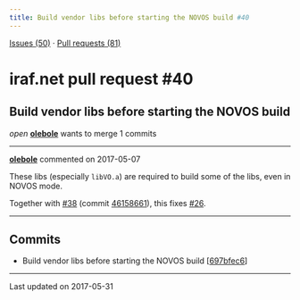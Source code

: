 ```yaml
---
title: Build vendor libs before starting the NOVOS build #40
---
```


[Issues (50)](https://iraf-community.github.io/iraf-v216/issues) · [Pull requests (81)](https://iraf-community.github.io/iraf-v216/issues/pulls)

# iraf.net pull request #40
## Build vendor libs before starting the NOVOS build
*open* **[olebole](https://github.com/olebole)** wants to merge 1 commits

- - - -

**[olebole](https://github.com/olebole)** commented on 2017-05-07

These libs (especially `libVO.a`) are required to build some of the libs, even in NOVOS mode.  
  
Together with [#38](https://iraf-community.github.io/iraf-v216/issues/38) (commit [46158661](https://github.com/iraf-community/iraf/commit/461586615f01935e74d6bfe9ff0671f9785c180d)), this fixes [#26](https://iraf-community.github.io/iraf-v216/issues/26).
- - - -

## Commits

* Build vendor libs before starting the NOVOS build [[697bfec6](https://github.com/iraf-community/iraf/commit/697bfec6906e7b8fb239600cf5058948d8ceeb15)]

- - - -

Last updated on 2017-05-31
